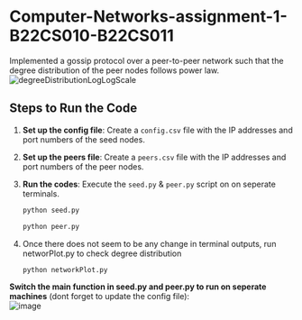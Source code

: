 # Computer-Networks-assignment-1-B22CS010-B22CS011
Implemented a gossip protocol over a peer-to-peer network such that the degree distribution of the peer nodes follows power law.<br />
![degreeDistributionLogLogScale](https://github.com/user-attachments/assets/83bd6697-f35f-49e4-8187-f9b29415bdff)

## Steps to Run the Code

1. **Set up the config file**: Create a `config.csv` file with the IP addresses and port numbers of the seed nodes.
2. **Set up the peers file**: Create a `peers.csv` file with the IP addresses and port numbers of the peer nodes.
3. **Run the codes**: Execute the `seed.py` & `peer.py` script on  on seperate terminals.

   ```bash
   python seed.py
   ```
   ```bash
   python peer.py
   ```

4. Once there does not seem to be any change in terminal outputs, run networPlot.py to check degree distribution
   ```bash
   python networkPlot.py
   ```
   
**Switch the main function in seed.py and peer.py to run on seperate machines** (dont forget to update the config file):<br />
![image](https://github.com/user-attachments/assets/be124108-e79c-4b08-aee4-0f4f855c14f1)

